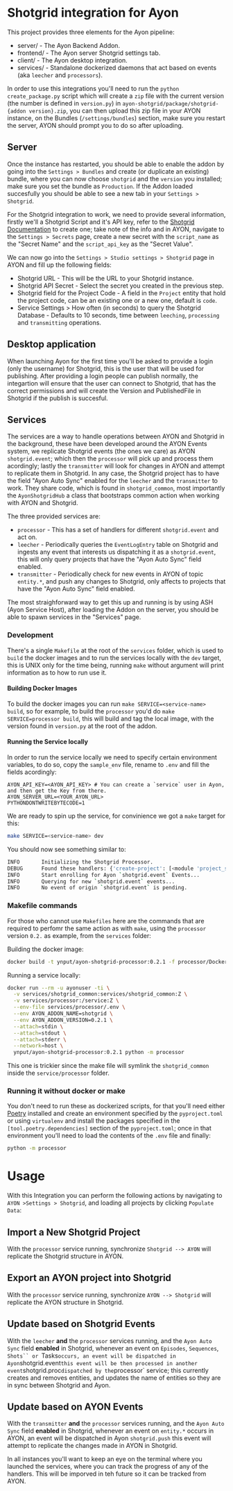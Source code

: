 # Shotgrid integration for Ayon

This project provides three elements for the Ayon pipeline:
 * server/ - The Ayon Backend Addon.
 * frontend/ - The Ayon server Shotgrid settings tab.
 * client/ - The Ayon desktop integration.
 * services/ - Standalone dockerized daemons that act based on events (aka `leecher` and `processors`).

In order to use this integrations you'll need to run the `python create_package.py` script which will create a `zip` file with the current version (the number is defined in `version.py`) in `ayon-shotgrid/package/shotgrid-{addon version}.zip`, you can then upload this zip file in your AYON instance, on the Bundles (`/settings/bundles`) section, make sure you restart the server, AYON should prompt you to do so after uploading.

## Server
Once the instance has restarted, you should be able to enable the addon by going into the `Settings > Bundles` and create (or duplicate an existing) bundle, where you can now choose `shotgrid` and the `version` you installed; make sure you set the bundle as `Production`.
If the Addon loaded succesfully you should be able to see a new tab in your `Settings > Shotgrid`.

For the Shotgrid integration to work, we need to provide several information, firstly we'll a Shotgrid Script and it's API key, refer to the [Shotgrid Documentation](https://developer.shotgridsoftware.com/99105475/?title=Create+and+manage+API+scripts) to create one; take note of the info and in AYON, navigate to the `Settings > Secrets` page, create a new secret with the `script_name` as the "Secret Name" and the `script_api_key` as the "Secret Value".

We can now go into the `Settings > Studio settings > Shotgrid` page in AYON and fill up the following fields:
 * Shotgrid URL - This will be the URL to your Shotgrid instance.
 * Shotgrid API Secret - Select the secret you created in the previous step.
 * Shotgrid field for the Project Code - A field in the `Project` entity that hold the project code, can be an existing one or a new one, default is `code`.
 * Service Settings > How often (in seconds) to query the Shotgrid Database  - Defaults to 10 seconds, time between `leeching`, `processing` and `transmitting` operations.


## Desktop application
When launching Ayon for the first time you'll be asked to provide a login (only the username) for Shotgrid, this is the user that will be used for publishing.
After providing a login people can publish normally, the integartion will ensure that the user can connect to Shotgrid, that has the correct permissions and will create the Version and PublishedFile in Shotgrid if the publish is succesful.

## Services
The services are a way to handle operations between AYON and Shotgrid in the background, these have been developed around the AYON Events system, we replicate Shotgrid events (the ones we care) as AYON `shotgrid.event`; which then the `processor` will pick up and process them acordingly; lastly the `transmitter` will look for changes in AYON and attempt to replicate them in Shotgrid.
In any case, the Shotgrid project has to have the field "Ayon Auto Sync" enabled for the `leecher` and the `transmitter` to work.
They share code, which is found in `shotgrid_common`, most importantly the `AyonShotgridHub` a class that bootstraps common action when working with AYON and Shotgrid.

The three provided services are:
 * `processor` - This has a set of handlers for different `shotgrid.event` and act on.
 * `leecher` - Periodically queries the `EventLogEntry` table on Shotgrid and ingests any event that interests us dispatching it as a `shotgrid.event`, this will only query projects that have the "Ayon Auto Sync" field enabled.
 * `transmitter` - Periodically check for new events in AYON of topic `entity.*`, and push any changes to Shotgrid, only affects to projects that have the "Ayon Auto Sync" field enabled.

The most straighforward way to get this up and running is by using ASH (Ayon Service Host), after loading the Addon on the server, you should be able to spawn services in the "Services" page.

### Development
There's a single `Makefile` at the root of the `services` folder, which is used to `build` the docker images and to run the services locally with the `dev` target, this is UNIX only for the time being, running `make` without argument will print information as to how to run use it.

#### Building Docker Images
To build the docker images you can run `make SERVICE=<service-name> build`, so for example, to build the `processor` you'd do `make SERVICE=processor build`, this will build and tag the local image, with the version found in `version.py` at the root of the addon.

#### Running the Service locally
In order to run the service locally we need to specify certain environment variables, to do so, copy the `sample_env` file, rename to `.env` and fill the fields acordingly:
```
AYON_API_KEY=<AYON_API_KEY> # You can create a `service` user in Ayon, and then get the Key from there.
AYON_SERVER_URL=<YOUR_AYON_URL>
PYTHONDONTWRITEBYTECODE=1
```

We are ready to spin up the service, for convinience we got a `make` target for this:
```sh
make SERVICE=<service-name> dev
```

You should now see something similar to:
```sh
INFO       Initializing the Shotgrid Processor.
DEBUG      Found these handlers: {'create-project': [<module 'project_sync'>], 'sync-from-shotgrid': [<module 'sync_from_shotgrid'>], 'shotgrid-event': [<module 'update_from_shotgrid'>]}
INFO       Start enrolling for Ayon `shotgrid.event` Events...
INFO       Querying for new `shotgrid.event` events...
INFO       No event of origin `shotgrid.event` is pending. 
```

### Makefile commands
For those who cannot use `Makefiles` here are the commands that are required to perfomr the same action as with `make`, using the `processor` version `0.2.` as example, from the `services` folder:

Building the docker image:
 ```sh
 docker build -t ynput/ayon-shotgrid-processor:0.2.1 -f processor/Dockerfile .
```

Running a service locally:
```sh
docker run --rm -u ayonuser -ti \
  -v services/shotgrid_common:services/shotgrid_common:Z \
  -v services/processor:/service:Z \
  --env-file services/processor/.env \
  --env AYON_ADDON_NAME=shotgrid \
  --env AYON_ADDON_VERSION=0.2.1 \
  --attach=stdin \
  --attach=stdout \
  --attach=stderr \
  --network=host \
  ynput/ayon-shotgrid-processor:0.2.1 python -m processor
```
This one is trickier since the make file will symlink the `shotgrid_common` inside the `service/processor` folder.

### Running it without docker or make
You don't need to run these as dockerized scripts, for that you'll need either [Poetry](https://python-poetry.org/) installed and create an environment specified by the `pyproject.toml` or using `virtualenv` and install the packages specified in the `[tool.poetry.dependencies]` section of the `pyproject.toml`; once in that environment you'll need to load the contents of the `.env` file and finally:
```sh
python -m processor
```

# Usage
With this Integration you can perform the following actions by navigating to `AYON >Settings > Shotgrid`, and loading all projects by clicking `Populate Data`:

## Import a New Shotgrid Project
With the `processor` service running, synchronize `Shotgrid --> AYON` will replicate the Shotgrid structure in AYON.

## Export an AYON project into Shotgrid
With the `processor` service running, synchronize `AYON --> Shotgrid` will replicate the AYON structure in Shotgrid.

## Update based on Shotgrid Events
With the `leecher` **and** the `processor` services running, and the `Ayon Auto Sync` field **enabled** in Shotgrid, whenever an event on `Episodes`, `Sequences`, `Shots`` or `Tasks` occurs, an event will be dispatched in Ayon `shotgrid.event` this event will be then processed in another event `shotgrid.proc` dispatched by the `processor` service; this currently creates and removes entities, and updates the name of entities so they are in sync between Shotgrid and Ayon.

## Update based on AYON Events
With the `transmitter` **and** the `processor` services running, and the `Ayon Auto Sync` field **enabled** in Shotgrid, whenever an event on `entity.*` occurs in AYON, an event will be dispatched in Ayon `shotgrid.push` this event will attempt to replicate the changes made in AYON in Shotgrid.

In all instances you'll want to keep an eye on the terminal where you launched the services, where you can track the progress of any of the handlers. This will be imporved in teh future so it can be tracked from AYON.

